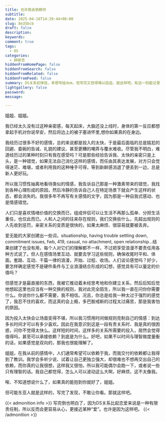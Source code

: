 ```yaml
---
title: 也许我会依赖你
subtitle:
date: 2025-04-16T14:29:44+08:00
slug: 8e35bcb
draft: false
description:
keywords:
comment: true
tags:
  - DS
categories:
  - 碎碎念
hiddenFromHomePage: false
hiddenFromSearch: false
hiddenFromRelated: false
hiddenFromFeed: false
summary: DS关系初体验，本想写给dom，但写完又觉得难以启齿、就这样吧。有这一刻能记录下来已经很好。
lightgallery: false
password:
message:

---
```

<!--more-->
姐姐、姐姐。

我已经太久没有过这种亲密感，每天起床，大脑还没上线时，身体的第一反应都想拿起手机对你说早安，然后将边上的被子塞进怀里,想你如果真的在身边。

我经历过很多不好的感情，总的来说都是投入的太快，于是最后面临的总是尴尬的回避、委婉的告诫、礼貌的建议、甚至更糟的嘲弄与覆水难收。尽管我不明白，难道经历过的某种时刻只有我在感受吗？可是那些经验告诉我、太快的亲密只是上头，是一种错觉，如果无法自己消化这样的感情，而任由其表达发展，对方只会觉得迷茫、难堪，或者利用我的这种唾手可得，等到新鲜感消退了便丢到一边，总是新人更好玩。

所以我习惯性抽离地看待类似的情感，我告诉自己那是一种激素带来的错觉，我找到各种心理形成的原因，然后冷静的告诉自己人在特定场景下就会产生这样的状态，都会消失的。我很多年不再写有关感情的文字，因为那是一种自我式感动、也是情感错觉。

人们只是喜欢情绪价值的交换而已，组成伴侣可以让生活不再那么孤单、分担生活重任，也仅此而已。人和人之间的往来存在规则，我们交换些什么，先超出规则的人先收到惩罚，亲密关系的变质是很快的，如果太麻烦、很容易就要被丢弃。

爱无能的大家创建出一些词，situationship, having trouble settling down, commitment issues, fwb, 419, casual, no attachment, open relationship…结果创建了也没有用，每个人对它们的理解都不一样，不过把享受浪漫不要责任用各种方式说了。但人在感情场里互动、就要去学习这些规则，确保收尾时平和、体面。套路、互动、千篇一律的浪漫，开始、过程、收场。人们谈论感觉吗？好少，要怎样确定感觉不是硬件条件与工业浪漫结合形成的幻想，感觉具有可以量定的价值吗？

但感觉才是最直接的东西，我被它推动着未经思考地和你建立关系，然后后知后觉地想起这里也应当有一种交换的规则，我对此完全陌生，所以我一直在问你你需要什么。你说你什么都不需要，我不相信。况且，你总是给我一种太过于强烈的感觉了，我忍不住的喜欢，而这真的会上瘾，多巴胺戒断的过程太过痛苦，那是我害怕的原因。

因为投入太快会让场面变得不堪，所以我习惯用时间做规则克制自己的情感：到达多长时间才可以有多少喜欢。因此在我意识到这是一段有责关系时、我是真的很困惑，问你不觉得太快么。这样短的时间，这样多的关系所需要的投入，居然会觉得值得吗，甚至可以承接依赖？到底是为什么。好吧，如果不以时间与理智做度量衡的话，如果感觉是双向的，那我也很能理解了。

姐姐，在我从前的感情中，人们通常希望可以依赖于我，而我交付的依赖都让我得到了教训。我学会多听少说、试着让自己更独立强大，却很难也不想再交出自己的依赖，而你真的让我很想，这样我又很怕，所以我可能偶尔会跑一下，或者说一些只有理智的话。我自己都觉得，怎么人可以波动这么大啊，好麻烦，这不太像我。

唉、不知道想说什么了，如果真的能抱到你就好了，姐姐。

但可能东亚人就是这样的，写完了发现，不敢让你看。那就这样吧。

{{< admonition info >}}
写完倒也明白了，因为DS关系比起恋爱来说是一种有限责任制，所以反而会更容易从心，更接近某种“爱”。也许是因为这样吧。
{{< /admonition >}}